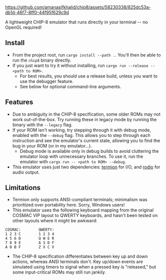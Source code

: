 https://github.com/amanasifkhalid/chip8/assets/58230338/825dc53a-db1d-46f7-8ff0-44f95f629c9d

A lightweight CHIP-8 emulator that runs directly in your terminal -- no OpenGL required!

## Install
- From the project root, run `cargo install --path .`. You'll then be able to run the `chip8` binary directly.
- If you just want to try it without installing, run `cargo run --release -- <path to ROM>`.
  - For best results, you should use a release build, unless you want to use the debugger feature.
  - See below for optional command-line arguments.

## Features
- Due to ambiguity in the CHIP-8 specification, some older ROMs may not work out-of-the-box. Try running these in legacy mode
by running the binary with the `--legacy` flag.
- If your ROM isn't working, try stepping through it with debug mode, enabled with the `--debug` flag.
This allows you to step through each instruction and see the emulator's current state, allowing you to find
the bug in your ROM (or in my emulator...).
  - Debug mode is available only in debug builds to avoid cluttering the emulator loop with unnecessary branches.
  To use it, run the emulator with `cargo run -- <path to ROM> --debug`.
- This emulator uses just two dependencies: [termion](https://github.com/redox-os/termion) for I/O, and
[rodio](https://github.com/RustAudio/rodio) for audio output.

## Limitations
- Termion only supports ANSI-compliant terminals; minimalism was prioritized over portability here. Sorry, Windows users!
- This emulator uses the following keyboard mapping from the original COSMAC VIP layout to QWERTY keyboards,
and hasn't been tested on other layouts where it might be awkward:

```
COSMAC:        QWERTY:
1 2 3 C        1 2 3 4
4 5 6 D        Q W E R
7 8 9 E        A S D F
A 0 B F        Z X C V
```
- The CHIP-8 specification differentiates between key up and down actions, whereas ANSI terminals don't.
Key up/down events are simulated using timers to signal when a pressed key is "released," but some
input-critical ROMs may still run jankily.
